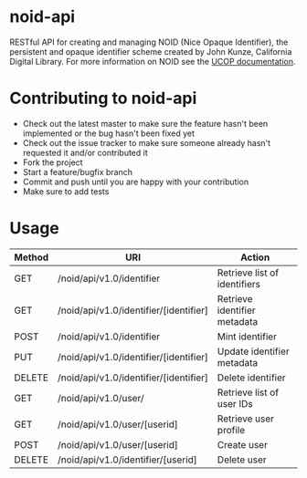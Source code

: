# noid-api

RESTful API for creating and managing NOID (Nice Opaque Identifier), the persistent and opaque identifier scheme created by John Kunze, California Digital Library.  For more information on NOID see the [UCOP documentation](https://confluence.ucop.edu/display/Curation/NOID).


# Contributing to noid-api

* Check out the latest master to make sure the feature hasn't been implemented or the bug hasn't been fixed yet
* Check out the issue tracker to make sure someone already hasn't requested it and/or contributed it
* Fork the project
* Start a feature/bugfix branch
* Commit and push until you are happy with your contribution
* Make sure to add tests

# Usage

| Method | URI | Action |
|------- | --- | ------ |
| GET | /noid/api/v1.0/identifier | Retrieve list of identifiers
| GET | /noid/api/v1.0/identifier/[identifier] | Retrieve identifier metadata
| POST | /noid/api/v1.0/identifier | Mint identifier
| PUT | /noid/api/v1.0/identifier/[identifier] | Update identifier metadata
| DELETE | /noid/api/v1.0/identifier/[identifier] | Delete identifier
| GET | /noid/api/v1.0/user/ | Retrieve list of user IDs
| GET | /noid/api/v1.0/user/[userid] | Retrieve user profile
| POST | /noid/api/v1.0/user/[userid] | Create user
| DELETE | /noid/api/v1.0/identifier/[userid] | Delete user

